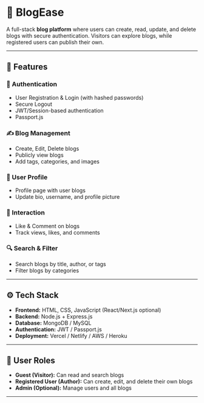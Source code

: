# 📝 BlogEase

A full-stack **blog platform** where users can create, read, update, and delete blogs with secure authentication. Visitors can explore blogs, while registered users can publish their own.  

---

## 🚀 Features  

### 🔐 Authentication  
- User Registration & Login (with hashed passwords)  
- Secure Logout  
- JWT/Session-based authentication
- Passport.js

### ✍️ Blog Management  
- Create, Edit, Delete blogs  
- Publicly view blogs  
- Add tags, categories, and images  

### 👤 User Profile  
- Profile page with user blogs  
- Update bio, username, and profile picture  

### 💬 Interaction  
- Like & Comment on blogs  
- Track views, likes, and comments  

### 🔍 Search & Filter  
- Search blogs by title, author, or tags  
- Filter blogs by categories  

---

## ⚙️ Tech Stack  

- **Frontend:** HTML, CSS, JavaScript (React/Next.js optional)  
- **Backend:** Node.js + Express.js  
- **Database:** MongoDB / MySQL  
- **Authentication:** JWT / Passport.js  
- **Deployment:** Vercel / Netlify / AWS / Heroku  

---

## 👥 User Roles  

- **Guest (Visitor):** Can read and search blogs  
- **Registered User (Author):** Can create, edit, and delete their own blogs  
- **Admin (Optional):** Manage users and all blogs  

---

